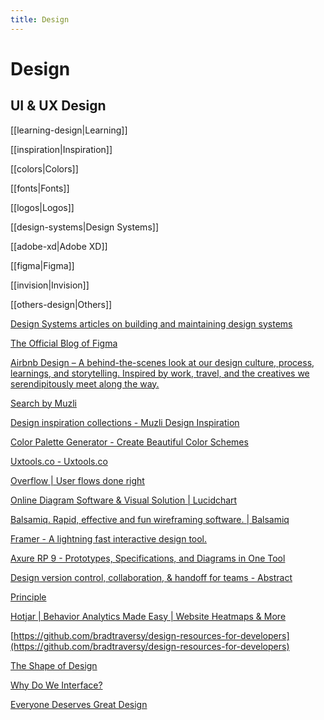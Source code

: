 ```yaml
---
title: Design
---
```


# Design

## UI & UX Design

[[learning-design|Learning]]

[[inspiration|Inspiration]]

[[colors|Colors]]

[[fonts|Fonts]]

[[logos|Logos]]

[[design-systems|Design Systems]]

[[adobe-xd|Adobe XD]]

[[figma|Figma]]

[[invision|Invision]]

[[others-design|Others]]

[Design Systems articles on building and maintaining design systems](https://www.designsystems.com/)

[The Official Blog of Figma](https://www.figma.com/blog/)

[Airbnb Design – A behind-the-scenes look at our design culture, process, learnings, and storytelling. Inspired by work, travel, and the creatives we serendipitously meet along the way.](https://airbnb.design/)

[Search by Muzli](https://search.muz.li/)

[Design inspiration collections - Muzli Design Inspiration](https://search.muz.li/inspiration/)

[Color Palette Generator - Create Beautiful Color Schemes](https://colors.muz.li/)

[Uxtools.co - Uxtools.co](https://uxtools.co/)

[Overflow | User flows done right](https://overflow.io/)

[Online Diagram Software & Visual Solution | Lucidchart](https://www.lucidchart.com/pages/)

[Balsamiq. Rapid, effective and fun wireframing software. | Balsamiq](https://balsamiq.com/)

[Framer - A lightning fast interactive design tool.](https://www.framer.com/)

[Axure RP 9 - Prototypes, Specifications, and Diagrams in One Tool](https://www.axure.com/)

[Design version control, collaboration, & handoff for teams - Abstract](https://www.abstract.com/)

[Principle](https://principleformac.com/)

[Hotjar | Behavior Analytics Made Easy | Website Heatmaps & More](https://www.hotjar.com/)

[https://github.com/bradtraversy/design-resources-for-developers](https://github.com/bradtraversy/design-resources-for-developers)

[The Shape of Design](https://shapeofdesignbook.com/)

[Why Do We Interface?](https://whydoweinterface.com/)

[Everyone Deserves Great Design](http://www.everyonedeservesgreatdesign.com/)
